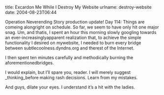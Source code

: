 title: Excardon Me While I Destroy My Website
urlname: destroy-website
date: 2004-08-23T06:44

Operation Neverending Story production update! Day 114: Things are comeing alongright on schedule. So far, we seem to have only hit one major snag. Um, and thatis, I spent an hour this morning slowly googling towards an ever-increasinglyapparent realization that, to achieve the simple functionality I desired on mywebsite, I needed to burn every bridge between subtlecoolness.dyndns.org and therest of the Internet.

I then spent ten minutes carefully and methodically burning the aforementionedbridges.

I would explain, but I&#x02bc;ll spare you, reader. I will merely suggest _thinking_before making rash decisions. Learn from my mistakes.

And guys, dilate your eyes. I understand it&#x02bc;s a hit with the ladies.